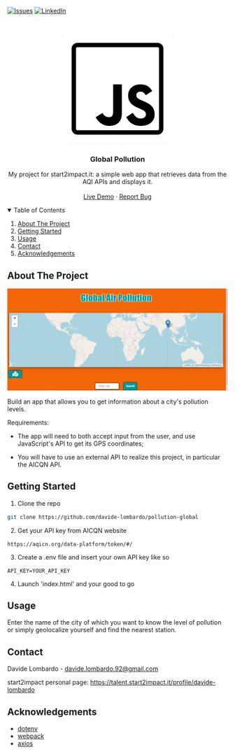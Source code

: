 

<!-- PROJECT SHIELDS -->
<!--
*** I'm using markdown "reference style" links for readability.
*** Reference links are enclosed in brackets [ ] instead of parentheses ( ).
*** See the bottom of this document for the declaration of the reference variables
*** for contributors-url, forks-url, etc. This is an optional, concise syntax you may use.
*** https://www.markdownguide.org/basic-syntax/#reference-style-links
-->

[![Issues][issues-shield]][issues-url]
[![LinkedIn][linkedin-shield]][linkedin-url]

<!-- PROJECT LOGO -->
<br />
<p align="center">
  <a href="https://pollution-global.netlify.app/">
    <img src="/logo.png" alt="Screenshot">
  </a>

  <h3 align="center">Global Pollution</h3>

  <p align="center">
   My project for start2impact.it: a simple web app that retrieves data from the AQI APIs and displays it.
    <br />
    <br />
    <a href="https://pollution-global.netlify.app/">Live Demo</a>
    ·
    <a href="https://github.com/davide-lombardo/pollution-global/issues">Report Bug</a>
  </p>
</p>

<!-- TABLE OF CONTENTS -->
<details open="open">
  <summary>Table of Contents</summary>
  <ol>
    <li>
      <a href="#about-the-project">About The Project</a>
    </li>
    <li><a href="#getting-started">Getting Started</a></li>
    <li><a href="#usage">Usage</a></li>
    <li><a href="#contact">Contact</a></li>
    <li><a href="#acknowledgements">Acknowledgements</a></li>
  </ol>
</details>

<!-- ABOUT THE PROJECT -->

## About The Project

[![Website Screenshot][product-screenshot]](https://aqi-finder.netlify.app/)

Build an app that allows you to get information about a city's pollution levels.

Requirements:

- The app will need to both accept input from the user, and use JavaScript's API to get its GPS coordinates;

- You will have to use an external API to realize this project, in particular the AICQN API.

<!-- GETTING STARTED -->

## Getting Started

1. Clone the repo

```sh
git clone https://github.com/davide-lombardo/pollution-global
```

2. Get your API key from AICQN website

```url
https://aqicn.org/data-platform/token/#/
```

3. Create a .env file and insert your own API key like so

```env
API_KEY=YOUR_API_KEY
```

4. Launch 'index.html' and your good to go

<!-- USAGE -->

## Usage

Enter the name of the city of which you want to know the level of pollution or simply geolocalize yourself and find the nearest station.

<!-- CONTACT -->

## Contact

Davide Lombardo - davide.lombardo.92@gmail.com

start2impact personal page: https://talent.start2impact.it/profile/davide-lombardo

<!-- ACKNOWLEDGEMENTS -->

## Acknowledgements

- [dotenv](https://github.com/motdotla/dotenv)
- [webpack](https://webpack.js.org/)
- [axios](https://github.com/axios/axios)

<!-- MARKDOWN LINKS & IMAGES -->

[issues-shield]: https://img.shields.io/github/issues/davide-lombardo/polution-global/repo.svg?style=for-the-badge
[issues-url]: https://github.com/davide-lombardo/pollution-global/issues
[linkedin-shield]: https://img.shields.io/badge/-LinkedIn-black.svg?style=for-the-badge&logo=linkedin&colorB=555
[linkedin-url]: https://www.linkedin.com/in/davide-lombardo-profile/
[product-screenshot]: /screenshot.png
